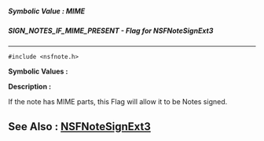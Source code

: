##### Symbolic Value : MIME
##### SIGN_NOTES_IF_MIME_PRESENT - Flag for NSFNoteSignExt3
---
```
#include <nsfnote.h>
```

**Symbolic Values :**



**Description :**

 If the note has MIME parts, this Flag will allow it to be Notes signed.


**See Also :**
[NSFNoteSignExt3](/domino-c-api-docs/reference/Func/NSFNoteSignExt3)
---

